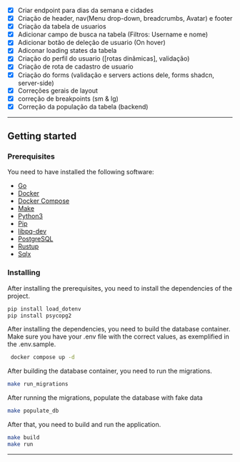 -   [x] Criar endpoint para dias da semana e cidades
-   [x] Criação de header, nav(Menu drop-down, breadcrumbs, Avatar) e footer
-   [x] Criação da tabela de usuarios
-   [x] Adicionar campo de busca na tabela (Filtros: Username e nome)
-   [x] Adicionar botão de deleção de usuario (On hover)
-   [x] Adiconar loading states da tabela
-   [x] Criação do perfil do usuario ([rotas dinâmicas], validação)
-   [x] Criação de rota de cadastro de usuario
-   [x] Criação do forms (validação e servers actions dele, forms shadcn, server-side)
-   [x] Correções gerais de layout
-   [x] correção de breakpoints (sm & lg)
-   [x] Correção da população da tabela (backend)

---

## Getting started

### Prerequisites

You need to have installed the following software:

-   [Go](https://golang.org/doc/install)
-   [Docker](https://docs.docker.com/install/)
-   [Docker Compose](https://docs.docker.com/compose/install/)
-   [Make](https://www.gnu.org/software/make/)
-   [Python3](https://www.python.org/downloads/)
-   [Pip](https://pip.pypa.io/en/stable/installation/)
-   [libpq-dev](https://pypi.org/project/libpq-dev/)
-   [PostgreSQL](https://www.postgresql.org/download/)
-   [Rustup](https://rustup.rs/)
-   [Sqlx](https://github.com/launchbadge/sqlx/blob/main/sqlx-cli/README.md)

### Installing

After installing the prerequisites, you need to install the dependencies of the project.

```bash
pip install load_dotenv
pip install psycopg2
```

After installing the dependencies, you need to build the database container. Make sure you have your .env file with the correct values, as exemplified in the .env.sample.

```bash
 docker compose up -d
```

After building the database container, you need to run the migrations.

```bash
make run_migrations
```

After running the migrations, populate the database with fake data

```bash
make populate_db
```

After that, you need to build and run the application.

```bash
make build
make run
```

---
